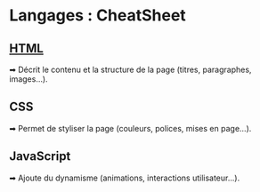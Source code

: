 # Langages : CheatSheet

## [HTML](HTML.md)

➡ Décrit le contenu et la structure de la page (titres, paragraphes, images…).

## CSS

➡ Permet de styliser la page (couleurs, polices, mises en page…).

## JavaScript

➡ Ajoute du dynamisme (animations, interactions utilisateur...).